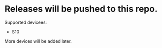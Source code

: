 # Releases will be pushed to this repo.
Supported devicees:
- S10
  
More devices will be added later.
